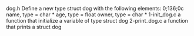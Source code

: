 dog.h Define a new type struct dog with the following elements:
0;136;0c
name, type = char *
age, type = float
owner, type = char *
1-init_dog.c a function that initialize a variable of type struct dog
2-print_dog.c  a function that prints a struct dog